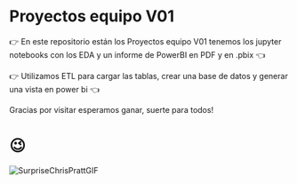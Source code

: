# Proyectos equipo V01

👉 En este repositorio están los Proyectos equipo V01 tenemos los jupyter notebooks con los EDA y un informe de PowerBI en PDF y en .pbix 👈

👉 Utilizamos ETL para cargar las tablas, crear una base de datos y generar una vista en power bi 👈

 Gracias por visitar esperamos ganar, suerte para todos!
 # 😉
 ![SurpriseChrisPrattGIF](https://user-images.githubusercontent.com/102426041/160254514-34bcecd2-f791-4d0f-8a92-09aa898cbb51.gif)

